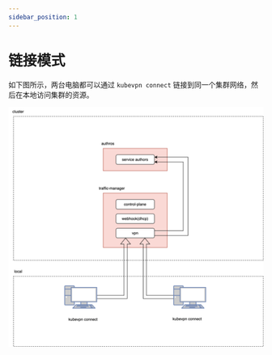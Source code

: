 ```yaml
---
sidebar_position: 1
---
```


# 链接模式

如下图所示，两台电脑都可以通过 `kubevpn connect` 链接到同一个集群网络，然后在本地访问集群的资源。

![connect.svg](connect.svg)